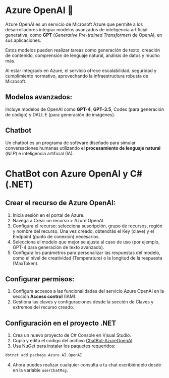 # Azure OpenAI 🤖

Azure OpenAI es un servicio de Microsoft Azure que permite a los desarrolladores integrar modelos avanzados de inteligencia artificial generativa, como **GPT** (*Generative Pre-trained Transformer*) de OpenAI, en sus aplicaciones. 

Estos modelos pueden realizar tareas como generación de texto, creación de contenido, comprensión de lenguaje natural, análisis de datos y mucho más.

Al estar integrado en Azure, el servicio ofrece escalabilidad, seguridad y cumplimiento normativo, aprovechando la infraestructura robusta de Microsoft.

## Modelos avanzados:

Incluye modelos de OpenAI como **GPT-4**, **GPT-3.5**, Codex (para generación de código) y DALL·E (para generación de imágenes).

## Chatbot

Un chatbot es un programa de software diseñado para simular conversaciones humanas utilizando el **procesamiento de lenguaje natural** (*NLP*) e inteligencia artificial (IA). 

# ChatBot con Azure OpenAI y C# (.NET)

## Crear el recurso de Azure OpenAI:

1. Inicia sesión en el portal de Azure.
2. Navega a Crear un recurso > Azure OpenAI.
3. Configura el recurso: selecciona suscripción, grupo de recursos, región y nombre del recurso.
Una vez creado, obtendrás el Key (clave) y el Endpoint (punto de conexión) necesarios.
4. Selecciona el modelo que mejor se ajuste al caso de uso (por ejemplo, GPT-4 para generación de texto avanzado).
5. Configura los parámetros para personalizar las respuestas del modelo, como el nivel de creatividad (Temperature) o la longitud de la respuesta (MaxToken).

## Configurar permisos:

1. Configura accesos a las funcionalidades del servicio Azure OpenAI en la sección **Access control** (IAM).
2. Gestiona las claves y configuraciones desde la sección de Claves y extremos del recurso creado.

## Configuración en el proyecto .NET

1. Crea un nuevo proyecto de C# Console en Visual Studio.
2. Copia y edita el código del archivo [ChatBot-AzureOpenAI](/chatbot-azure-openAI.cs)
3. Usa NuGet para instalar los paquetes requeridos:

```bash
dotnet add package Azure.AI.OpenAI
```

4. Ahora puedes realizar cualquier consulta a tu chat escribiéndolo desde en la variable `userChatMsg`.
